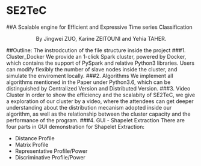 # SE2TeC
##A Scalable engine for Efficient and Expressive Time series Classification
<center>By Jingwei ZUO, Karine ZEITOUNI and Yehia TAHER.</center>

##Outline:
The instrodcution of the file structure inside the project
###1. Cluster_Docker
We provide an 1-click Spark cluster, powered by Docker, which contains the support of PySpark and relative Python3 libraries. Users can modify flexibly the number of slave nodes inside the cluster, and simulate the enviroment locally. 
###2. Algorithms
We implement all algorithms mentioned in the Paper under Python3.6, which can be distinguished by Centralized Version and Distributed Version. 
###3. Video Cluster 
In order to show the efficiency and the scalabity of SE2TeC, we give a exploration of our cluster by a video, where the attendees can get deeper understanding about the distribution mecanism adopted inside our algorithm, as well as the relationship between the cluster capacity and the performance of the program. 
###4. GUI - Shapelet Extraction
There are four parts in GUI demonstration for Shapelet Extraction:  

- Distance Profile  
- Matrix Profile   
- Representative Profile/Power  
- Discriminative Profile/Power